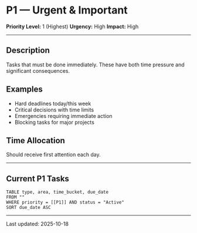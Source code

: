 # P1 — Urgent & Important

**Priority Level:** 1 (Highest)
**Urgency:** High
**Impact:** High

---

## Description

Tasks that must be done immediately. These have both time pressure and significant consequences.

## Examples
- Hard deadlines today/this week
- Critical decisions with time limits
- Emergencies requiring immediate action
- Blocking tasks for major projects

## Time Allocation
Should receive first attention each day.

---

## Current P1 Tasks

```dataview
TABLE type, area, time_bucket, due_date
FROM ""
WHERE priority = [[P1]] AND status = "Active"
SORT due_date ASC
```

---

Last updated: 2025-10-18
